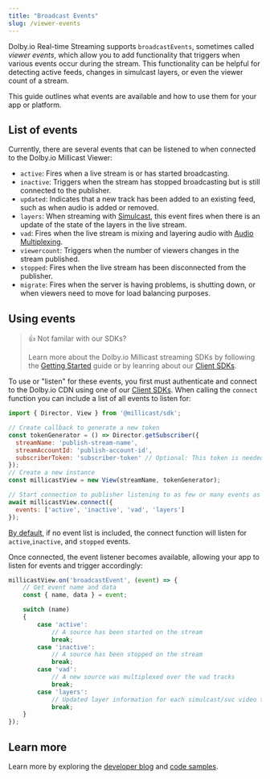 ```yaml
---
title: "Broadcast Events"
slug: /viewer-events
---
```

Dolby.io Real-time Streaming supports `broadcastEvents`, sometimes called _viewer events_, which allow you to add functionality that triggers when various events occur during the stream. This functionality can be helpful for detecting active feeds, changes in simulcast layers, or even the viewer count of a stream.

This guide outlines what events are available and how to use them for your app or platform.

## List of events

Currently, there are several events that can be listened to when connected to the Dolby.io Millicast Viewer:

- `active`: Fires when a live stream is or has started broadcasting.
- `inactive`: Triggers when the stream has stopped broadcasting but is still connected to the publisher.
- `updated`: Indicates that a new track has been added to an existing feed, such as when audio is added or removed.
- `layers`: When streaming with [Simulcast](/millicast/distribution/using-webrtc-simulcast.md), this event fires when there is an update of the state of the layers in the live stream.
- `vad`: Fires when the live stream is mixing and layering audio with [Audio Multiplexing](/millicast/playback/audio-multiplexing.md).
- `viewercount`: Triggers when the number of viewers changes in the stream published.
- `stopped`: Fires when the live stream has been disconnected from the publisher.
- `migrate`: Fires when the server is having problems, is shutting down, or when viewers need to move for load balancing purposes.

## Using events

> 👍 Not familar with our SDKs?
> 
> Learn more about the Dolby.io Millicast streaming SDKs by following the [Getting Started](/millicast/getting-started/creating-real-time-streaming-web-app.md) guide or by leanring about our [Client SDKs](/millicast/client-sdks/index.mdx).

To use or "listen" for these events, you first must authenticate and connect to the Dolby.io CDN using one of our [Client SDKs](/millicast/client-sdks/index.mdx). When calling the `connect` function you can include a list of all events to listen for:

```javascript
import { Director, View } from '@millicast/sdk';

// Create callback to generate a new token
const tokenGenerator = () => Director.getSubscriber({
  streamName: 'publish-stream-name',
  streamAccountId: 'publish-account-id',
  subscriberToken: 'subscriber-token' // Optional: This token is needed if you're subscribing to a secure stream.
});
// Create a new instance
const millicastView = new View(streamName, tokenGenerator);

// Start connection to publisher listening to as few or many events as you need
await millicastView.connect({
  events: ['active', 'inactive', 'vad', 'layers']
});
```

[By default](https://millicast.github.io/millicast-sdk/Signaling.html#event:broadcastEvent), if no event list is included, the connect function will listen for `active`,`inactive`, and `stopped` events.

Once connected, the event listener becomes available, allowing your app to listen for events and trigger accordingly:

```javascript
millicastView.on('broadcastEvent', (event) => {
	// Get event name and data
	const { name, data } = event;

	switch (name)
	{
		case 'active':
			// A source has been started on the stream
			break;
		case 'inactive':
			// A source has been stopped on the stream
			break;
		case 'vad':
			// A new source was multiplexed over the vad tracks
			break;
		case 'layers':
			// Updated layer information for each simulcast/svc video track
			break;
	}
});
```

## Learn more

Learn more by exploring the [developer blog](https://dolby.io/blog/tag/broadcast/) and [code samples](https://github.com/orgs/dolbyio-samples/repositories?q=broadcast).




